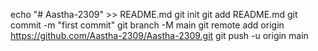 echo "# Aastha-2309" >> README.md
git init
git add README.md
git commit -m "first commit"
git branch -M main
git remote add origin https://github.com/Aastha-2309/Aastha-2309.git
git push -u origin main
